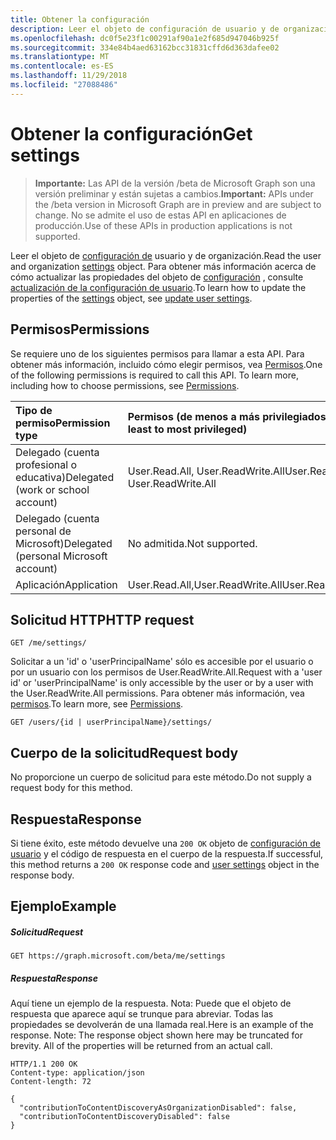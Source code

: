 ```yaml
---
title: Obtener la configuración
description: Leer el objeto de configuración de usuario y de organización.
ms.openlocfilehash: dc0f5e23f1c00291af90a1e2f685d947046b925f
ms.sourcegitcommit: 334e84b4aed63162bcc31831cffd6d363dafee02
ms.translationtype: MT
ms.contentlocale: es-ES
ms.lasthandoff: 11/29/2018
ms.locfileid: "27088486"
---
```

# <a name="get-settings"></a><span data-ttu-id="75545-103">Obtener la configuración</span><span class="sxs-lookup"><span data-stu-id="75545-103">Get settings</span></span>

> <span data-ttu-id="75545-104">**Importante:** Las API de la versión /beta de Microsoft Graph son una versión preliminar y están sujetas a cambios.</span><span class="sxs-lookup"><span data-stu-id="75545-104">**Important:** APIs under the /beta version in Microsoft Graph are in preview and are subject to change.</span></span> <span data-ttu-id="75545-105">No se admite el uso de estas API en aplicaciones de producción.</span><span class="sxs-lookup"><span data-stu-id="75545-105">Use of these APIs in production applications is not supported.</span></span>

<span data-ttu-id="75545-106">Leer el objeto de [configuración de](../resources/user-settings.md) usuario y de organización.</span><span class="sxs-lookup"><span data-stu-id="75545-106">Read the user and organization [settings](../resources/user-settings.md) object.</span></span>
<span data-ttu-id="75545-107">Para obtener más información acerca de cómo actualizar las propiedades del objeto de [configuración](../resources/user-settings.md) , consulte [actualización de la configuración de usuario](user-update-settings.md).</span><span class="sxs-lookup"><span data-stu-id="75545-107">To learn how to update the properties of the [settings](../resources/user-settings.md) object, see [update user settings](user-update-settings.md).</span></span>

## <a name="permissions"></a><span data-ttu-id="75545-108">Permisos</span><span class="sxs-lookup"><span data-stu-id="75545-108">Permissions</span></span>

<span data-ttu-id="75545-p103">Se requiere uno de los siguientes permisos para llamar a esta API. Para obtener más información, incluido cómo elegir permisos, vea [Permisos](/graph/permissions-reference).</span><span class="sxs-lookup"><span data-stu-id="75545-p103">One of the following permissions is required to call this API. To learn more, including how to choose permissions, see [Permissions](/graph/permissions-reference).</span></span>

|<span data-ttu-id="75545-111">Tipo de permiso</span><span class="sxs-lookup"><span data-stu-id="75545-111">Permission type</span></span>      | <span data-ttu-id="75545-112">Permisos (de menos a más privilegiados)</span><span class="sxs-lookup"><span data-stu-id="75545-112">Permissions (from least to most privileged)</span></span>              |
|:--------------------|:---------------------------------------------------------|
|<span data-ttu-id="75545-113">Delegado (cuenta profesional o educativa)</span><span class="sxs-lookup"><span data-stu-id="75545-113">Delegated (work or school account)</span></span> | <span data-ttu-id="75545-114">User.Read.All, User.ReadWrite.All</span><span class="sxs-lookup"><span data-stu-id="75545-114">User.Read.All, User.ReadWrite.All</span></span>    |
|<span data-ttu-id="75545-115">Delegado (cuenta personal de Microsoft)</span><span class="sxs-lookup"><span data-stu-id="75545-115">Delegated (personal Microsoft account)</span></span> | <span data-ttu-id="75545-116">No admitida.</span><span class="sxs-lookup"><span data-stu-id="75545-116">Not supported.</span></span>    |
|<span data-ttu-id="75545-117">Aplicación</span><span class="sxs-lookup"><span data-stu-id="75545-117">Application</span></span> | <span data-ttu-id="75545-118">User.Read.All,User.ReadWrite.All</span><span class="sxs-lookup"><span data-stu-id="75545-118">User.Read.All,User.ReadWrite.All</span></span> |

## <a name="http-request"></a><span data-ttu-id="75545-119">Solicitud HTTP</span><span class="sxs-lookup"><span data-stu-id="75545-119">HTTP request</span></span>

```http
GET /me/settings/
```

<span data-ttu-id="75545-120">Solicitar a un 'id' o 'userPrincipalName' sólo es accesible por el usuario o por un usuario con los permisos de User.ReadWrite.All.</span><span class="sxs-lookup"><span data-stu-id="75545-120">Request with a 'user id' or 'userPrincipalName' is only accessible by the user or by a user with the User.ReadWrite.All permissions.</span></span> <span data-ttu-id="75545-121">Para obtener más información, vea [permisos](/graph/permissions-reference).</span><span class="sxs-lookup"><span data-stu-id="75545-121">To learn more, see [Permissions](/graph/permissions-reference).</span></span>

```http
GET /users/{id | userPrincipalName}/settings/
```

## <a name="request-body"></a><span data-ttu-id="75545-122">Cuerpo de la solicitud</span><span class="sxs-lookup"><span data-stu-id="75545-122">Request body</span></span>

<span data-ttu-id="75545-123">No proporcione un cuerpo de solicitud para este método.</span><span class="sxs-lookup"><span data-stu-id="75545-123">Do not supply a request body for this method.</span></span>

## <a name="response"></a><span data-ttu-id="75545-124">Respuesta</span><span class="sxs-lookup"><span data-stu-id="75545-124">Response</span></span>

<span data-ttu-id="75545-125">Si tiene éxito, este método devuelve una `200 OK` objeto de [configuración de usuario](../resources/user-settings.md) y el código de respuesta en el cuerpo de la respuesta.</span><span class="sxs-lookup"><span data-stu-id="75545-125">If successful, this method returns a `200 OK` response code and [user settings](../resources/user-settings.md) object in the response body.</span></span>

## <a name="example"></a><span data-ttu-id="75545-126">Ejemplo</span><span class="sxs-lookup"><span data-stu-id="75545-126">Example</span></span>

##### <a name="request"></a><span data-ttu-id="75545-127">Solicitud</span><span class="sxs-lookup"><span data-stu-id="75545-127">Request</span></span>

```http
GET https://graph.microsoft.com/beta/me/settings
```

##### <a name="response"></a><span data-ttu-id="75545-128">Respuesta</span><span class="sxs-lookup"><span data-stu-id="75545-128">Response</span></span>

<span data-ttu-id="75545-p105">Aquí tiene un ejemplo de la respuesta. Nota: Puede que el objeto de respuesta que aparece aquí se trunque para abreviar. Todas las propiedades se devolverán de una llamada real.</span><span class="sxs-lookup"><span data-stu-id="75545-p105">Here is an example of the response. Note: The response object shown here may be truncated for brevity. All of the properties will be returned from an actual call.</span></span>

```http
HTTP/1.1 200 OK
Content-type: application/json
Content-length: 72

{
  "contributionToContentDiscoveryAsOrganizationDisabled": false,
  "contributionToContentDiscoveryDisabled": false
}
```
